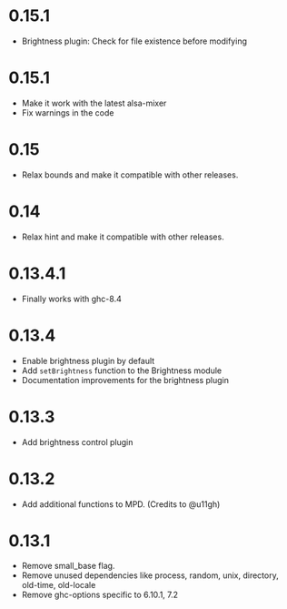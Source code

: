 # 0.15.1

* Brightness plugin: Check for file existence before modifying

# 0.15.1

* Make it work with the latest alsa-mixer
* Fix warnings in the code

# 0.15

* Relax bounds and make it compatible with other releases.

# 0.14

* Relax hint and make it compatible with other releases.

# 0.13.4.1

* Finally works with ghc-8.4

# 0.13.4

* Enable brightness plugin by default
* Add `setBrightness` function to the Brightness module
* Documentation improvements for the brightness plugin

# 0.13.3

* Add brightness control plugin

# 0.13.2

* Add additional functions to MPD. (Credits to @u11gh)

# 0.13.1

* Remove small_base flag.
* Remove unused dependencies like process, random, unix, directory, old-time, old-locale
* Remove ghc-options specific to 6.10.1, 7.2
